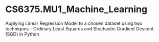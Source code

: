 # CS6375.MU1_Machine_Learning
Applying Linear Regression Model to a chosen dataset using two techniques - Ordinary Least Squares and Stochastic Gradient Descent (SGD) in Python
